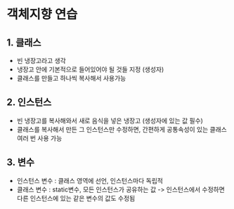 # 객체지향 연습
## 1. 클래스
- 빈 냉장고라고 생각
- 냉장고 안에 기본적으로 들어있어야 될 것들 지정 (생성자)
- 클래스를 만들고 하나씩 복사해서 사용가능

## 2. 인스턴스
- 빈 냉장고를 복사해와서 새로 음식을 넣은 냉장고 (생성자에 있는 값 필수)
- 클래스를 복사해서 만든 그 인스턴스만 수정하면, 간편하게 공통속성이 있는 클래스 여러 번 사용 가능

## 3. 변수
- 인스턴스 변수 : 클래스 영역에 선언, 인스턴스마다 독립적
- 클래스 변수 : static변수, 모든 인스턴스가 공유하는 값 -> 인스턴스에서 수정하면 다른 인스턴스에 있는 같은 변수의 값도 수정됨 
